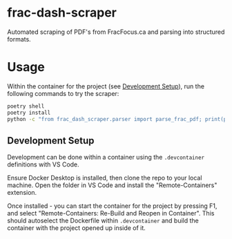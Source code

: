 # frac-dash-scraper

Automated scraping of PDF's from FracFocus.ca and parsing into structured formats.

# Usage

Within the container for the project (see [Development Setup](#development-setup)), run the following commands to try the scraper:

```bash
poetry shell
poetry install
python -c "from frac_dash_scraper.parser import parse_frac_pdf; print(parse_frac_pdf('data/sample_report.pdf'))"
```
## Development Setup

Development can be done within a container using the `.devcontainer` definitions with VS Code.

Ensure Docker Desktop is installed, then clone the repo to your local machine. Open the folder in VS Code and install the "Remote-Containers" extension.

Once installed - you can start the container for the project by pressing F1, and select "Remote-Containers: Re-Build and Reopen in Container". This should autoselect the Dockerfile within `.devcontainer` and build the container with the project opened up inside of it.
